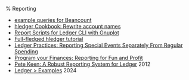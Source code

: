 % Reporting

- [example queries for Beancount](http://aumayr.github.io/beancount-sql-queries/)
- [hledger Cookbook: Rewrite account names](https://hledger.org/rewrite-account-names.html)
- [Report Scripts for Ledger CLI with Gnuplot](https://www.sundialdreams.com/report-scripts-for-ledger-cli-with-gnuplot/)
- [Full-fledged hledger tutorial](https://github.com/adept/full-fledged-hledger)
- [Ledger Practices: Reporting Special Events Separately From Regular Spending](https://felixcrux.com/blog/ledger-practices-reporting-special-events-separately)
- [Program your Finances: Reporting for Fun and Profit](https://www.petekeen.net/program-your-finances-reporting-for-fun-and-profit)
- [Pete Keen: A Robust Reporting System for Ledger](https://www.petekeen.net/a-robust-reporting-system-for-ledger) 2012<!-- /1/1 -->
- [Ledger > Examples](https://lock.cmpxchg8b.com/ledger.html#examples) 2024
